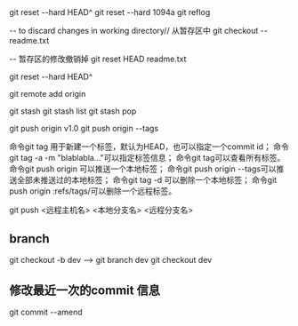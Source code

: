 ##

git reset --hard HEAD^
git reset --hard 1094a
git reflog

-- to discard changes in working directory// 从暂存区中
git checkout -- readme.txt 

-- 暂存区的修改撤销掉
git reset HEAD readme.txt

git reset --hard HEAD^

git remote add origin

git stash
git stash list 
git stash pop

git push origin v1.0
git push origin --tags

命令git tag <tagname>用于新建一个标签，默认为HEAD，也可以指定一个commit id；
命令git tag -a <tagname> -m "blablabla..."可以指定标签信息；
命令git tag可以查看所有标签。
命令git push origin <tagname>可以推送一个本地标签；
命令git push origin --tags可以推送全部未推送过的本地标签；
命令git tag -d <tagname>可以删除一个本地标签；
命令git push origin :refs/tags/<tagname>可以删除一个远程标签。


git push <远程主机名> <本地分支名>  <远程分支名>


## branch
git checkout -b dev
-->
git branch dev
git checkout dev

## 修改最近一次的commit 信息
git commit --amend


